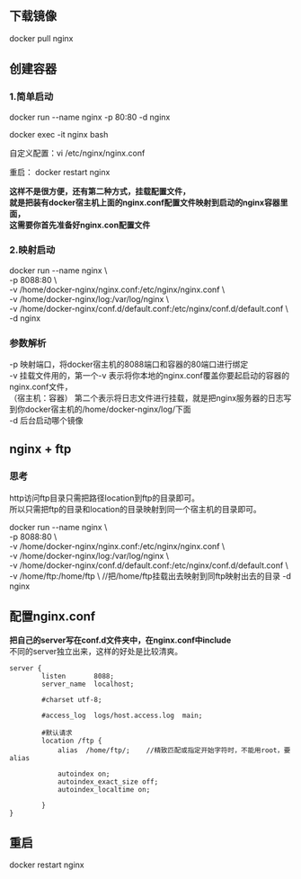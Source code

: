 ## 下载镜像   
docker pull nginx  

## 创建容器  

### 1.简单启动  

docker run --name nginx -p 80:80 -d nginx  

docker exec -it nginx bash  

自定义配置：vi /etc/nginx/nginx.conf   

重启： docker restart nginx   

**这样不是很方便，还有第二种方式，挂载配置文件，  
就是把装有docker宿主机上面的nginx.conf配置文件映射到启动的nginx容器里面，   
这需要你首先准备好nginx.con配置文件**   

### 2.映射启动  

docker run --name nginx \  
-p 8088:80 \  
-v /home/docker-nginx/nginx.conf:/etc/nginx/nginx.conf \  
-v /home/docker-nginx/log:/var/log/nginx \  
-v /home/docker-nginx/conf.d/default.conf:/etc/nginx/conf.d/default.conf  \  
-d nginx  

### 参数解析  

-p 映射端口，将docker宿主机的8088端口和容器的80端口进行绑定  
-v 挂载文件用的，第一个-v 表示将你本地的nginx.conf覆盖你要起启动的容器的nginx.conf文件，  
	（宿主机：容器）
    第二个表示将日志文件进行挂载，就是把nginx服务器的日志写到你docker宿主机的/home/docker-nginx/log/下面   
-d 后台启动哪个镜像   


## nginx + ftp  

### 思考  

http访问ftp目录只需把路径location到ftp的目录即可。  
所以只需把ftp的目录和location的目录映射到同一个宿主机的目录即可。    

docker run --name nginx \  
-p 8088:80 \  
-v /home/docker-nginx/nginx.conf:/etc/nginx/nginx.conf \  
-v /home/docker-nginx/log:/var/log/nginx \  
-v /home/docker-nginx/conf.d/default.conf:/etc/nginx/conf.d/default.conf  \   
-v /home/ftp:/home/ftp \   //把/home/ftp挂载出去映射到同ftp映射出去的目录
-d nginx


## 配置nginx.conf   

**把自己的server写在conf.d文件夹中，在nginx.conf中include**  
不同的server独立出来，这样的好处是比较清爽。  

```
server {  
        listen       8088;  
        server_name  localhost;  
  
        #charset utf-8;  
  
        #access_log  logs/host.access.log  main;  
  
        #默认请求  
        location /ftp { 
            alias  /home/ftp/;    //精致匹配或指定开始字符时，不能用root，要alias 

     	 	autoindex on;
      		autoindex_exact_size off;
       		autoindex_localtime on;
           
        }
}

```   

## 重启  

docker restart nginx